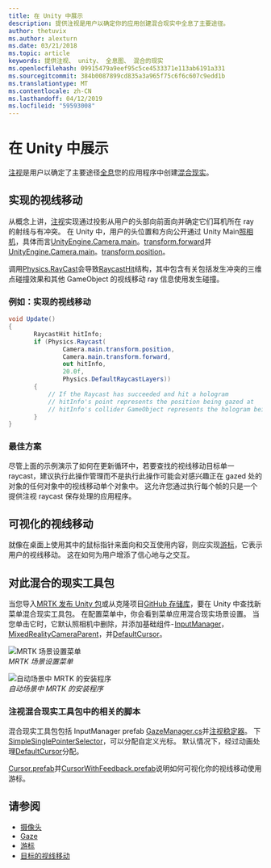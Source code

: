 ```yaml
---
title: 在 Unity 中展示
description: 提供注视是用户以确定你的应用创建混合现实中全息了主要途径。
author: thetuvix
ms.author: alexturn
ms.date: 03/21/2018
ms.topic: article
keywords: 提供注视、 unity、 全息图、 混合的现实
ms.openlocfilehash: 09915479a9eef95c5ce4533371e113ab6191a331
ms.sourcegitcommit: 384b0087899cd835a3a965f75c6f6c607c9edd1b
ms.translationtype: MT
ms.contentlocale: zh-CN
ms.lasthandoff: 04/12/2019
ms.locfileid: "59593008"
---
```

# <a name="gaze-in-unity"></a>在 Unity 中展示

[注视](gaze.md)是用户以确定了主要途径[全息](hologram.md)您的应用程序中创建[混合现实](mixed-reality.md)。

## <a name="implementing-gaze"></a>实现的视线移动

从概念上讲，[注视](gaze.md)实现通过投影从用户的头部向前面向并确定它们耳机所在 ray 的射线与有冲突。 在 Unity 中，用户的头位置和方向公开通过 Unity Main[照相机](camera-in-unity.md)，具体而言[UnityEngine.Camera.main](http://docs.unity3d.com/ScriptReference/Camera-main.html)。[transform.forward](http://docs.unity3d.com/ScriptReference/Transform-forward.html)并[UnityEngine.Camera.main](http://docs.unity3d.com/ScriptReference/Camera-main.html)。[transform.position](http://docs.unity3d.com/ScriptReference/Transform-position.html)。

调用[Physics.RayCast](http://docs.unity3d.com/ScriptReference/Physics.Raycast.html)会导致[RaycastHit](http://docs.unity3d.com/ScriptReference/RaycastHit.html)结构，其中包含有关包括发生冲突的三维点碰撞效果和其他 GameObject 的视线移动 ray 信息使用发生碰撞。

### <a name="example-implement-gaze"></a>例如：实现的视线移动

```cs
void Update()
{
       RaycastHit hitInfo;
       if (Physics.Raycast(
               Camera.main.transform.position,
               Camera.main.transform.forward,
               out hitInfo,
               20.0f,
               Physics.DefaultRaycastLayers))
       {
           // If the Raycast has succeeded and hit a hologram
           // hitInfo's point represents the position being gazed at
           // hitInfo's collider GameObject represents the hologram being gazed at
       }
}
```

### <a name="best-practices"></a>最佳方案

尽管上面的示例演示了如何在更新循环中，若要查找的视线移动目标单一 raycast，建议执行此操作管理而不是执行此操作可能会对感兴趣正在 gazed 处的对象的任何对象中的视线移动单个对象中。 这允许您通过执行每个帧的只是一个提供注视 raycast 保存处理的应用程序。

## <a name="visualizing-gaze"></a>可视化的视线移动

就像在桌面上使用其中的鼠标指针来面向和交互使用内容，则应实现[游标](cursors.md)，它表示用户的视线移动。 这在如何为用户增添了信心地与之交互。

## <a name="gaze-in-mixed-reality-toolkit"></a>对此混合的现实工具包
当您导入[MRTK 发布 Unity 包](https://github.com/Microsoft/MixedRealityToolkit-Unity/releases)或从克隆项目[GitHub 存储库](https://github.com/Microsoft/MixedRealityToolkit-Unity)，要在 Unity 中查找新菜单混合现实工具包。 在配置菜单中，你会看到菜单应用混合现实场景设置。 当您单击它时，它默认照相机中删除，并添加基础组件- [InputManager](https://github.com/Microsoft/MixedRealityToolkit-Unity/blob/htk_release/Assets/HoloToolkit/Input/Prefabs/InputManager.prefab)， [MixedRealityCameraParent](https://github.com/Microsoft/MixedRealityToolkit-Unity/blob/htk_release/Assets/HoloToolkit/Input/Prefabs/MixedRealityCameraParent.prefab)，并[DefaultCursor](https://github.com/Microsoft/MixedRealityToolkit-Unity/blob/htk_release/Assets/HoloToolkit/Input/Prefabs/Cursor/DefaultCursor.prefab)。

![MRTK 场景设置菜单](images/MRTK_Input_Menu.png)<br>
*MRTK 场景设置菜单*

![自动场景中 MRTK 的安装程序](images/MRTK_HowTo_Input1.png)<br>
*自动场景中 MRTK 的安装程序*

### <a name="gaze-related-scripts-in-mixed-reality-toolkit"></a>注视混合现实工具包中的相关的脚本
混合现实工具包包括 InputManager prefab [GazeManager.cs](https://github.com/Microsoft/MixedRealityToolkit-Unity/blob/htk_release/Assets/HoloToolkit/Input/Scripts/Gaze/GazeManager.cs)并[注视稳定器](https://github.com/Microsoft/MixedRealityToolkit-Unity/blob/htk_release/Assets/HoloToolkit/Input/Scripts/Gaze/GazeStabilizer.cs)。 下[SimpleSinglePointerSelector](https://github.com/Microsoft/MixedRealityToolkit-Unity/blob/htk_release/Assets/HoloToolkit/Input/Scripts/Focus/SimpleSinglePointerSelector.cs)，可以分配自定义光标。 默认情况下，经过动画处理[DefaultCursor](https://github.com/Microsoft/MixedRealityToolkit-Unity/blob/htk_release/Assets/HoloToolkit/Input/Prefabs/Cursor/DefaultCursor.prefab)分配。

[Cursor.prefab](https://github.com/Microsoft/MixedRealityToolkit-Unity/tree/htk_release/Assets/HoloToolkit/Input/Prefabs/Cursor)并[CursorWithFeedback.prefab](https://github.com/Microsoft/MixedRealityToolkit-Unity/tree/htk_release/Assets/HoloToolkit/Input/Prefabs/Cursor)说明如何可视化你的视线移动使用游标。

## <a name="see-also"></a>请参阅
* [摄像头](camera-in-unity.md)
* [Gaze](gaze.md)
* [游标](cursors.md)
* [目标的视线移动](gaze-targeting.md)

